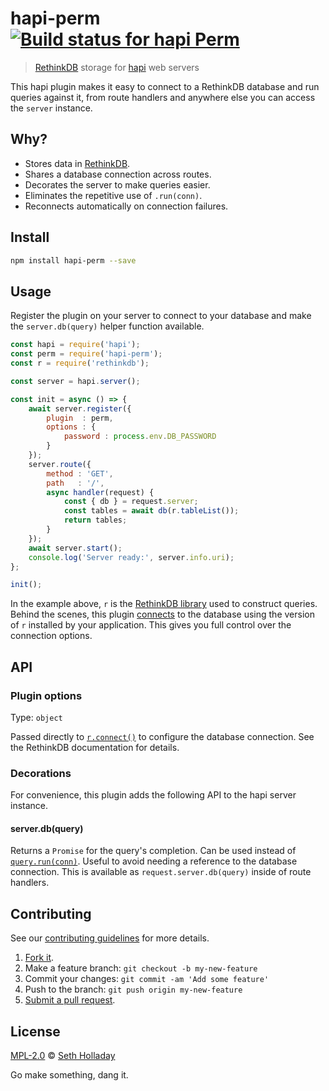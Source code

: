 # hapi-perm [![Build status for hapi Perm](https://travis-ci.com/sholladay/hapi-perm.svg?branch=master "Build Status")](https://travis-ci.com/sholladay/hapi-perm "Builds")

> [RethinkDB](https://rethinkdb.com) storage for [hapi](https://hapijs.com/) web servers

This hapi plugin makes it easy to connect to a RethinkDB database and run queries against it, from route handlers and anywhere else you can access the `server` instance.

## Why?

 - Stores data in [RethinkDB](https://rethinkdb.com).
 - Shares a database connection across routes.
 - Decorates the server to make queries easier.
 - Eliminates the repetitive use of `.run(conn)`.
 - Reconnects automatically on connection failures.

## Install

```sh
npm install hapi-perm --save
```

## Usage

Register the plugin on your server to connect to your database and make the `server.db(query)` helper function available.

```js
const hapi = require('hapi');
const perm = require('hapi-perm');
const r = require('rethinkdb');

const server = hapi.server();

const init = async () => {
    await server.register({
        plugin  : perm,
        options : {
            password : process.env.DB_PASSWORD
        }
    });
    server.route({
        method : 'GET',
        path   : '/',
        async handler(request) {
            const { db } = request.server;
            const tables = await db(r.tableList());
            return tables;
        }
    });
    await server.start();
    console.log('Server ready:', server.info.uri);
};

init();
```

In the example above, `r` is the [RethinkDB library](https://rethinkdb.com/api/javascript/) used to construct queries. Behind the scenes, this plugin [connects](https://rethinkdb.com/api/javascript/connect/) to the database using the version of `r` installed by your application. This gives you full control over the connection options.

## API

### Plugin options

Type: `object`

Passed directly to [`r.connect()`](https://rethinkdb.com/api/javascript/connect/) to configure the database connection. See the RethinkDB documentation for details.

### Decorations

For convenience, this plugin adds the following API to the hapi server instance.

#### server.db(query)

Returns a `Promise` for the query's completion. Can be used instead of [`query.run(conn)`](https://rethinkdb.com/api/javascript/run/). Useful to avoid needing a reference to the database connection. This is available as `request.server.db(query)` inside of route handlers.

## Contributing

See our [contributing guidelines](https://github.com/sholladay/hapi-perm/blob/master/CONTRIBUTING.md "Guidelines for participating in this project") for more details.

1. [Fork it](https://github.com/sholladay/hapi-perm/fork).
2. Make a feature branch: `git checkout -b my-new-feature`
3. Commit your changes: `git commit -am 'Add some feature'`
4. Push to the branch: `git push origin my-new-feature`
5. [Submit a pull request](https://github.com/sholladay/hapi-perm/compare "Submit code to this project for review").

## License

[MPL-2.0](https://github.com/sholladay/hapi-perm/blob/master/LICENSE "License for hapi-perm") © [Seth Holladay](https://seth-holladay.com "Author of hapi-perm")

Go make something, dang it.
